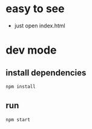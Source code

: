 # easy to see

* just open index.html


# dev mode

## install dependencies
```js
npm install
```

## run
```js
npm start
```

